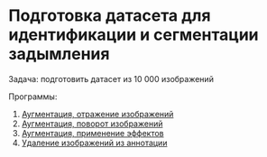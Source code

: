 # Подготовка датасета для идентификации и сегментации задымления

Задача: подготовить датасет из 10 000 изображений

Программы:
1. [Аугментация, отражение изображений](https://github.com/Demo13B/Smoke-Dataset/blob/main/flip_augment.py)
2. [Аугментация, поворот изображений](https://github.com/Demo13B/Smoke-Dataset/blob/main/rotation_augment.py)
3. [Аугментация, применение эффектов](https://github.com/Demo13B/Smoke-Dataset/blob/main/effects_augment.py)
4. [Удаление изображений из аннотации](https://github.com/Demo13B/Smoke-Dataset/blob/main/remove_from_annotation.py)

